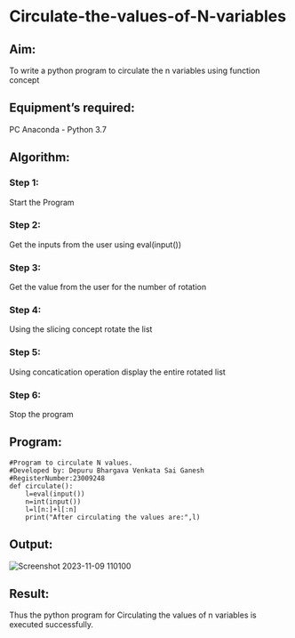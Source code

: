# Circulate-the-values-of-N-variables
## Aim:
To write a python program to circulate the n variables using function concept
## Equipment’s required:
PC
Anaconda - Python 3.7
## Algorithm: 
### Step 1: 
Start the Program
### Step 2:
Get the inputs from the user using eval(input())
### Step 3: 
Get the value from the user for the number of rotation
### Step 4: 
Using the slicing concept rotate the list

### Step 5: 
Using concatication operation display the entire rotated list
### Step 6: 
Stop the program
## Program:
```
#Program to circulate N values.
#Developed by: Depuru Bhargava Venkata Sai Ganesh
#RegisterNumber:23009248
def circulate():
    l=eval(input())
    n=int(input())
    l=l[n:]+l[:n]
    print("After circulating the values are:",l)
```
## Output:
![Screenshot 2023-11-09 110100](https://github.com/saiganesh2006/Circulate-the-values-of-N-variables/assets/145742342/a1aceda3-639f-48c7-95ab-0b64275219eb)

## Result:
Thus the python program for Circulating the values of n variables is executed successfully.
